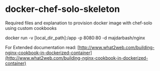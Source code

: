 # docker-chef-solo-skeleton
Required files and explanation to provision docker image with chef-solo using custom cookbooks


docker run -v [local_dir_path]:/app -p 8080:80 -d majdarbash/nginx



For Extended documentation read:
[http://www.what2web.com/building-nginx-cookbook-in-dockerized-container](http://www.what2web.com/building-nginx-cookbook-in-dockerized-container)

